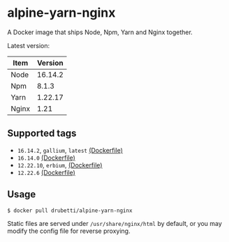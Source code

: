 # alpine-yarn-nginx

A Docker image that ships Node, Npm, Yarn and Nginx together.

Latest version:

| Item  | Version |
|-------|---------|
| Node  | 16.14.2 |
| Npm   | 8.1.3   |
| Yarn  | 1.22.17 |
| Nginx | 1.21    | 

## Supported tags
* `16.14.2`, `gallium`, `latest` [(Dockerfile)](https://github.com/drubetti/alpine-yarn-nginx/blob/16.14.2/Dockerfile)
* `16.14.0` [(Dockerfile)](https://github.com/drubetti/alpine-yarn-nginx/blob/16.14.0/Dockerfile)
* `12.22.10`, `erbium`, [(Dockerfile)](https://github.com/drubetti/alpine-yarn-nginx/blob/12.22.10/Dockerfile)
* `12.22.6` [(Dockerfile)](https://github.com/drubetti/alpine-yarn-nginx/blob/12.22.6/Dockerfile)

## Usage

`$ docker pull drubetti/alpine-yarn-nginx`

Static files are served under `/usr/share/nginx/html` by default, or you may modify the config file for reverse proxying.
